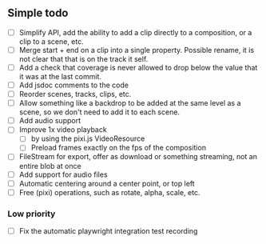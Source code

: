 ## Simple todo

- [ ] Simplify API, add the ability to add a clip directly to a composition, or a clip to a scene, etc.
- [ ] Merge start + end on a clip into a single property. Possible rename, it is not clear that that is on the track it self.
- [ ] Add a check that coverage is never allowed to drop below the value that it was at the last commit.
- [ ] Add jsdoc comments to the code
- [ ] Reorder scenes, tracks, clips, etc.
- [ ] Allow something like a backdrop to be added at the same level as a scene, so we don't need to add it to each scene.
- [ ] Add audio support
- [ ] Improve 1x video playback
  - [ ] by using the pixi.js VideoResource
  - [ ] Preload frames exactly on the fps of the composition
- [ ] FileStream for export, offer as download or something streaming, not an entire blob at once
- [ ] Add support for audio files
- [ ] Automatic centering around a center point, or top left
- [ ] Free (pixi) operations, such as rotate, alpha, scale, etc.

### Low priority

- [ ] Fix the automatic playwright integration test recording
